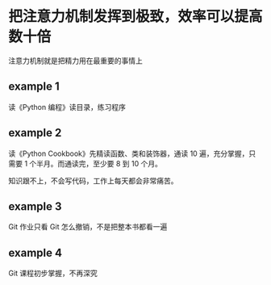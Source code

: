 
# 把注意力机制发挥到极致，效率可以提高数十倍

注意力机制就是把精力用在最重要的事情上  

## example 1  

读《Python 编程》读目录，练习程序  


## example 2 

读《Python Cookbook》先精读函数、类和装饰器，通读 10 遍，充分掌握，只需要 1 个半月。而通读完，至少要 8 到 10 个月。  

知识跟不上，不会写代码，工作上每天都会非常痛苦。  


## example 3 

Git 作业只看 Git 怎么撤销，不是把整本书都看一遍  


## example 4  

Git 课程初步掌握，不再深究  





